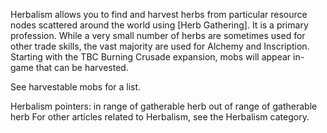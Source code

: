 Herbalism allows you to find and harvest herbs from particular resource nodes scattered around the world using [Herb Gathering]. It is a primary profession. While a very small number of herbs are sometimes used for other trade skills, the vast majority are used for Alchemy and Inscription. Starting with the TBC Burning Crusade expansion, mobs will appear in-game that can be harvested.

See harvestable mobs for a list.

Herbalism pointers:
in range of gatherable herb
out of range of gatherable herb
For other articles related to Herbalism, see the Herbalism category.
